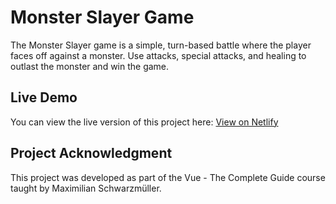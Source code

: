 # Monster Slayer Game

The Monster Slayer game is a simple, turn-based battle where the player faces off against a monster. Use attacks, special attacks, and healing to outlast the monster and win the game.

## Live Demo

You can view the live version of this project here: [View on Netlify](https://storied-tartufo-3053be.netlify.app/)

## Project Acknowledgment

This project was developed as part of the Vue - The Complete Guide course taught by Maximilian Schwarzmüller.
